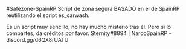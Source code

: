 #Safezone-SpainRP
Script de zona segura BASADO en el de SpainRP reutilizando el script es_carwash.

Es un script muy sencillo, no hay mucho misterio tras él. Pero si lo compartes, da créditos por favor. Sternity#8894 | NarcoSpainRP - discord.gg/d6QX8rUATU
